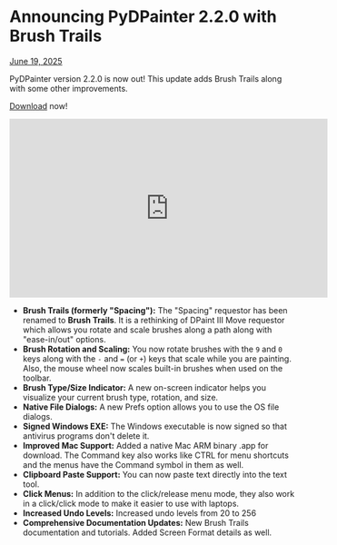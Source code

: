 # Announcing PyDPainter 2.2.0 with Brush Trails

[June 19, 2025](https://pydpainter.org/blog/2025/06/2025-06-19_Announcing_PyDPainter_2.2.0_with_Brush_Trails.md "permanent link")

PyDPainter version 2.2.0 is now out! This update adds Brush Trails along with some other improvements.

[Download](https://pydpainter.org/download.php) now!

<iframe width="560" height="315" src="https://www.youtube.com/embed/muISqT-eM_k?si=LbJFAxhgUPLM199S" title="YouTube video player" frameborder="0" allow="accelerometer; autoplay; clipboard-write; encrypted-media; gyroscope; picture-in-picture; web-share" referrerpolicy="strict-origin-when-cross-origin" allowfullscreen></iframe>

* **Brush Trails (formerly "Spacing"):** The "Spacing" requestor has been renamed to **Brush Trails**. It is a rethinking of DPaint III Move requestor which allows you rotate and scale brushes along a path along with "ease-in/out" options.
* **Brush Rotation and Scaling:** You now rotate brushes with the `9` and `0` keys along with the `-` and `=` (or `+`) keys that scale while you are painting. Also, the mouse wheel now scales built-in brushes when used on the toolbar.
* **Brush Type/Size Indicator:** A new on-screen indicator helps you visualize your current brush type, rotation, and size.
* **Native File Dialogs:** A new Prefs option allows you to use the OS file dialogs.
* **Signed Windows EXE:** The Windows executable is now signed so that antivirus programs don't delete it.
* **Improved Mac Support:** Added a native Mac ARM binary .app for download. The Command key also works like CTRL for menu shortcuts and the menus have the Command symbol in them as well.
* **Clipboard Paste Support:** You can now paste text directly into the text tool.
* **Click Menus:** In addition to the click/release menu mode, they also work in a click/click mode to make it easier to use with laptops.
* **Increased Undo Levels:** Increased undo levels from 20 to 256
* **Comprehensive Documentation Updates:** New Brush Trails documentation and tutorials. Added Screen Format details as well.

